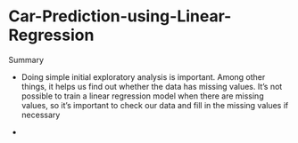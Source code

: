# Car-Prediction-using-Linear-Regression

Summary

-  Doing simple initial exploratory analysis is important. Among other things, it helps us find out whether the data has missing values. It’s not possible to train a linear regression model when there are missing values, so it’s important to check our data and fill in the missing values if necessary

- 
